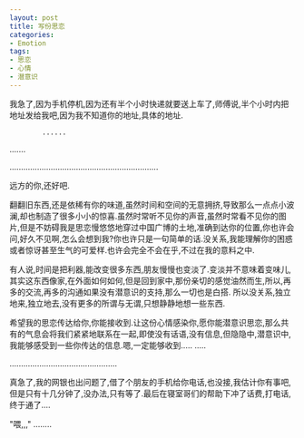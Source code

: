 ```yaml
---
layout: post
title: 写份思恋
categories:
- Emotion
tags:
- 思恋
- 心情
- 潜意识
---
```


 我急了,因为手机停机,因为还有半个小时快递就要送上车了,师傅说,半个小时内把地址发给我吧,因为我不知道你的地址,具体的地址.
        
            ......

.......

.................................................................
        
远方的你,还好吧.
        
翻翻旧东西,还是依稀有你的味道,虽然时间和空间的无意拥挤,导致那么一点点小波澜,却也制造了很多小小的惊喜.虽然时常听不见你的声音,虽然时常看不见你的图片,但是不妨碍我是思恋慢悠悠地穿过中国广博的土地,准确到达你的位置,你也许会问,好久不见啊,怎么会想到我?你也许只是一句简单的话.没关系,我能理解你的困惑或者惊讶甚至生气的可爱样.也许会完全不会在乎,不过在我的意料之中.
        
有人说,时间是把利器,能改变很多东西,朋友慢慢也变淡了.变淡并不意味着变味儿,其实这东西像家,在外面如何如何,但是回到家中,那份亲切的感觉油然而生,所以,再多的交流,再多的沟通如果没有潜意识的支持,那么一切也是白搭. 所以没关系,独立地来,独立地去,没有更多的所谓与无谓,只想静静地想一些东西.
        
希望我的思恋传达给你,你能接收到.让这份心情感染你,愿你能潜意识思恋,那么共有的气息会将我们紧紧地联系在一起,即使没有话语,没有信息,但隐隐中,潜意识中,我能够感受到一些你传达的信息.嗯,一定能够收到.....
.....
 
...............................................
        
真急了,我的网银也出问题了,借了个朋友的手机给你电话,也没接,我估计你有事吧,但是只有十几分钟了,没办法,只有等了.最后在寝室哥们的帮助下冲了话费,打电话,终于通了....
        
"喂,,,"
........